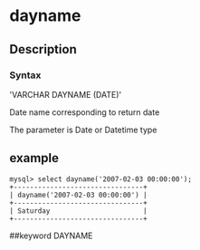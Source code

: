 <!-- 
Licensed to the Apache Software Foundation (ASF) under one
or more contributor license agreements.  See the NOTICE file
distributed with this work for additional information
regarding copyright ownership.  The ASF licenses this file
to you under the Apache License, Version 2.0 (the
"License"); you may not use this file except in compliance
with the License.  You may obtain a copy of the License at

  http://www.apache.org/licenses/LICENSE-2.0

Unless required by applicable law or agreed to in writing,
software distributed under the License is distributed on an
"AS IS" BASIS, WITHOUT WARRANTIES OR CONDITIONS OF ANY
KIND, either express or implied.  See the License for the
specific language governing permissions and limitations
under the License.
-->

# dayname
## Description
### Syntax

'VARCHAR DAYNAME (DATE)'


Date name corresponding to return date

The parameter is Date or Datetime type

## example

```
mysql> select dayname('2007-02-03 00:00:00');
+--------------------------------+
| dayname('2007-02-03 00:00:00') |
+--------------------------------+
| Saturday                       |
+--------------------------------+
```
##keyword
DAYNAME
